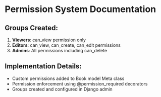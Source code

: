 # Permission System Documentation

## Groups Created:
1. **Viewers**: can_view permission only
2. **Editors**: can_view, can_create, can_edit permissions
3. **Admins**: All permissions including can_delete

## Implementation Details:
- Custom permissions added to Book model Meta class
- Permission enforcement using @permission_required decorators
- Groups created and configured in Django admin
